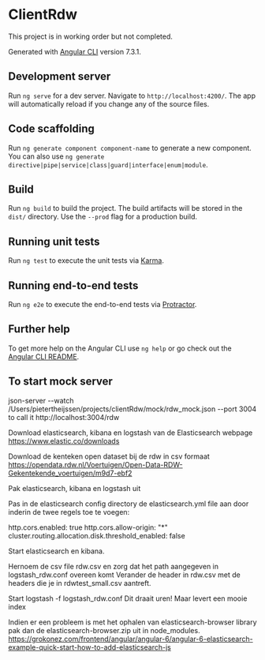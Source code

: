 # ClientRdw

This project is in working order but not completed.

Generated with [Angular CLI](https://github.com/angular/angular-cli) version 7.3.1.

## Development server

Run `ng serve` for a dev server. Navigate to `http://localhost:4200/`. The app will automatically reload if you change any of the source files.

## Code scaffolding

Run `ng generate component component-name` to generate a new component. You can also use `ng generate directive|pipe|service|class|guard|interface|enum|module`.

## Build

Run `ng build` to build the project. The build artifacts will be stored in the `dist/` directory. Use the `--prod` flag for a production build.

## Running unit tests

Run `ng test` to execute the unit tests via [Karma](https://karma-runner.github.io).

## Running end-to-end tests

Run `ng e2e` to execute the end-to-end tests via [Protractor](http://www.protractortest.org/).

## Further help

To get more help on the Angular CLI use `ng help` or go check out the [Angular CLI README](https://github.com/angular/angular-cli/blob/master/README.md).


## To start mock server
json-server --watch /Users/pietertheijssen/projects/clientRdw/mock/rdw_mock.json --port 3004
to call it http://localhost:3004/rdw

Download elasticsearch, kibana en logstash van de Elasticsearch webpage
https://www.elastic.co/downloads

Download de kenteken open dataset bij de rdw in csv formaat
https://opendata.rdw.nl/Voertuigen/Open-Data-RDW-Gekentekende_voertuigen/m9d7-ebf2

Pak elasticsearch, kibana en logstash uit

Pas in de elasticsearch config directory de elasticsearch.yml file aan door inderin de twee regels toe te voegen:

http.cors.enabled: true
http.cors.allow-origin: "*"
cluster.routing.allocation.disk.threshold_enabled: false


Start elasticsearch en kibana.

Hernoem de csv file rdw.csv en zorg dat het path aangegeven in logstash_rdw.conf overeen komt
Verander de header in rdw.csv met de headers die je in rdwtest_small.csv aantreft.

Start logstash -f logstash_rdw.conf
Dit draait uren! Maar levert een mooie index


Indien er een probleem is met het ophalen van elasticsearch-browser library pak dan de elasticsearch-browser.zip uit in node_modules.
https://grokonez.com/frontend/angular/angular-6/angular-6-elasticsearch-example-quick-start-how-to-add-elasticsearch-js


